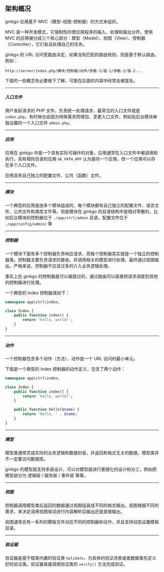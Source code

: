 ## 架构概况

ginkgo 应用基于 MVC（模型-视图-控制器）的方式来组织。

MVC 是一种开发模式，它强制性的使应用程序的输入、处理和输出分开。使用 MVC 的应用被分成三个核心部分：模型（Model）、视图（View）、控制器（Controller），它们各自处理自己的任务。

ginkgo 的 URL 访问受路由决定，如果没有匹配的路由规则，则是基于默认路由，例如：

``` markup
http://server/index.php/模块/控制器/动作/参数-1/值-1/参数-2/值-2...
```

下面的一些概念有必要做下了解，可能在后面的内容中经常会被提及。

----------

##### 入口文件

用户发起请求的 PHP 文件，负责统一处理请求，最常见的入口文件就是 `index.php`，有时候也会因为特殊需求而增加、变更入口文件，例如给后台模块单独设置的一个入口文件 `admin.php`。

----------

##### 应用

应用在 ginkgo 中是一个具有实际可操作的对象，应用通常在入口文件中被调用和执行，具有相同目录的应用 `GK_PATH_APP` 认为是同一个应用，但一个应用可以存在多个入口文件。

应用具有自己独立的配置文件、公共（函数）文件。

----------

##### 模块

一个典型的应用是由多个模块组成的，每个模块都有自己独立的配置文件、语言文件、公共文件和类库文件等。但是模块在 ginkgo 的目录结构中是相对零散的，比如后台模块的控制器位于 `./app/ctrl/admin` 目录，配置文件位于 `./app/config/admin/` 等

----------

##### 控制器

一个模块下面有多个控制器负责响应请求，而每个控制器其实就是一个独立的控制器类。控制器主要负责请求的接收，并调用相关的模型进行处理，最终通过视图输出。严格来说，控制器不应该过多的介入业务逻辑处理。

事实上在 ginkgo 的控制器是可以被跳过的，通过路由可以直接把请求调度到其他的控制器进行处理。

一个典型的 Index 控制器类如下：

``` php
namespace app\ctrl\index;

class Index {
    public function index() {
        return 'hello, world!';
    }
}
```

----------

##### 动作

一个控制器包含多个动作（方法），动作是一个 URL 访问的最小单元。

下面是一个典型的 Index 控制器的动作定义，包含了两个动作：

``` php
namespace app\ctrl\index;

class Index {
    public function index() {
        return 'hello, world!';
    }

    public function hello($name) {
        return 'Hello, ' . $name;
    }
}
```

----------

##### 模型

模型类通常完成实际的业务逻辑和数据封装，并返回和格式无关的数据。模型类并不一定要访问数据库。

ginkgo 的模型层支持多层设计，可以对模型层进行更细化的设计和分工，例如把模型层分为 逻辑层 / 服务层 / 事件层 等等。

----------

##### 视图

控制器调用模型类后返回的数据通过视图组装成不同的格式输出。视图根据不同的需求，来决定调用视图驱动进行内容解析后输出还是直接输出。

视图通常会有一系列的模板文件对应不同的控制器和动作，并且支持动态设置模板目录。

----------

##### 验证器

验证器是基于框架内置的验证类 `Validate`，为具体的验证场景或者数据事先定义好的验证类。验证器直接调用验证类的 `verify()` 方法完成验证。
